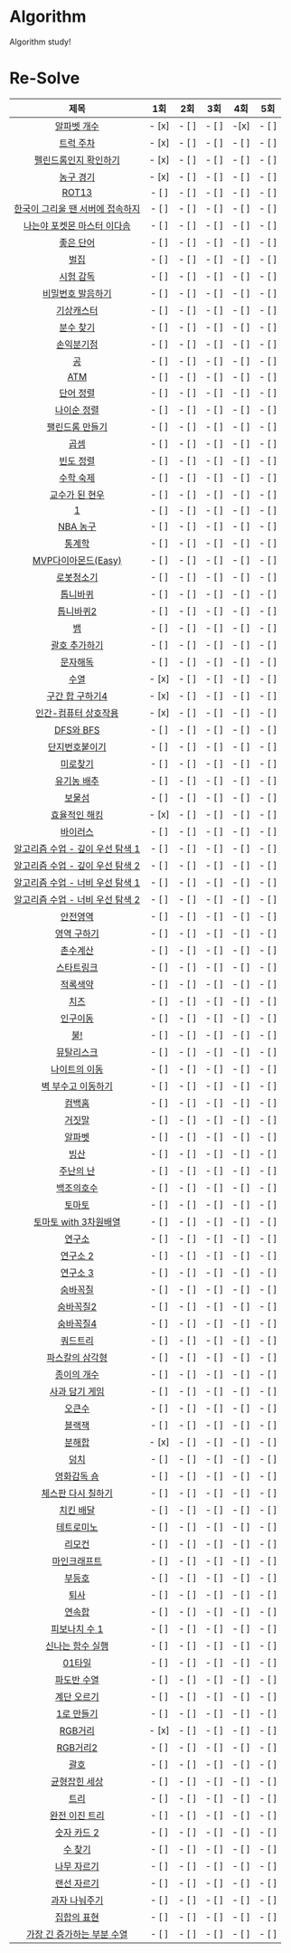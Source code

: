# Algorithm
Algorithm study!

# Re-Solve
| 제목 | 1회 | 2회 | 3회 | 4회 | 5회 |
| :-: | :-: | :-: | :-: | :-: | :-: |
| [알파벳 개수](https://www.acmicpc.net/problem/10808) | - [x] | - [ ] |  - [ ] |-[x]|- [ ]|
| [트럭 주차](https://www.acmicpc.net/problem/2979) | - [x] | - [ ] | - [ ] | - [ ] | - [ ] |
| [펠린드롬인지 확인하기](https://www.acmicpc.net/problem/10988) | - [x] | - [ ] | - [ ] | - [ ] | - [ ] |
| [농구 경기](https://www.acmicpc.net/problem/1159) | - [x] | - [ ] | - [ ] | - [ ] | - [ ] |
| [ROT13](https://www.acmicpc.net/problem/11655) | - [ ] | - [ ] | - [ ] | - [ ] | - [ ] |
| [한국이 그리울 땐 서버에 접속하지](https://www.acmicpc.net/problem/9996) | - [ ] | - [ ] | - [ ] | - [ ] | - [ ] |
| [나는야 포켓몬 마스터 이다솜](https://www.acmicpc.net/problem/1620) | - [ ] | - [ ] | - [ ] | - [ ] | - [ ] |
| [좋은 단어](https://www.acmicpc.net/problem/3986) | - [ ] | - [ ] | - [ ] | - [ ] | - [ ] |
| [벌집](https://www.acmicpc.net/problem/2292) | - [ ] | - [ ] | - [ ] | - [ ] | - [ ] |
| [시험 감독](https://www.acmicpc.net/problem/13458) | - [ ] | - [ ] | - [ ] | - [ ] | - [ ] |
| [비밀번호 발음하기](https://www.acmicpc.net/problem/4659) | - [ ] | - [ ] | - [ ] | - [ ] | - [ ] |
| [기상캐스터](https://www.acmicpc.net/problem/10709) | - [ ] | - [ ] | - [ ] | - [ ] | - [ ] |
| [분수 찾기](https://www.acmicpc.net/problem/1193) | - [ ] | - [ ] | - [ ] | - [ ] | - [ ] |
| [손익분기점](https://www.acmicpc.net/problem/1712) | - [ ] | - [ ] | - [ ] | - [ ] | - [ ] |
| [공](https://www.acmicpc.net/problem/1547) | - [ ] | - [ ] | - [ ] | - [ ] | - [ ] |
| [ATM](https://www.acmicpc.net/problem/11399) | - [ ] | - [ ] | - [ ] | - [ ] | - [ ] |
| [단어 정렬](https://www.acmicpc.net/problem/1181) | - [ ] | - [ ] | - [ ] | - [ ] | - [ ] |
| [나이순 정렬](https://www.acmicpc.net/problem/10814)| - [ ] | - [ ] | - [ ] | - [ ] | - [ ] |
| [팰린드롬 만들기](https://www.acmicpc.net/problem/1213) | - [ ] | - [ ] | - [ ] | - [ ] | - [ ] |
| [곱셈](https://www.acmicpc.net/problem/1629) | - [ ] | - [ ] | - [ ] | - [ ] | - [ ] |
| [빈도 정렬](https://www.acmicpc.net/problem/2910) | - [ ] | - [ ] | - [ ] | - [ ] | - [ ] |
| [수학 숙제](https://www.acmicpc.net/problem/2870) | - [ ] | - [ ] | - [ ] | - [ ] | - [ ] |
| [교수가 된 현우](https://www.acmicpc.net/problem/3474) | - [ ] | - [ ] | - [ ] | - [ ] | - [ ] |
| [1](https://www.acmicpc.net/problem/4375) | - [ ] | - [ ] | - [ ] | - [ ] | - [ ] |
| [NBA 농구](https://www.acmicpc.net/problem/2852) | - [ ] | - [ ] | - [ ] | - [ ] | - [ ] |
| [통계학](https://www.acmicpc.net/problem/2108) | - [ ] | - [ ] | - [ ] | - [ ] | - [ ] |
| [MVP다이아몬드(Easy)](https://www.acmicpc.net/problem/20413) | - [ ] | - [ ] | - [ ] | - [ ] | - [ ] |
| [로봇청소기](https://www.acmicpc.net/problem/14503) | - [ ] | - [ ] | - [ ] | - [ ] | - [ ] |
| [톱니바퀴](https://www.acmicpc.net/problem/14891) | - [ ] | - [ ] | - [ ] | - [ ] | - [ ] |
| [톱니바퀴2](https://www.acmicpc.net/problem/15662) | - [ ] | - [ ] | - [ ] | - [ ] | - [ ] |
| [뱀](https://www.acmicpc.net/problem/3190) | - [ ] | - [ ] | - [ ] | - [ ] | - [ ] |
| [괄호 추가하기](https://www.acmicpc.net/problem/16637) | - [ ] | - [ ] | - [ ] | - [ ] | - [ ] |
| [문자해독](https://www.acmicpc.net/problem/1593) | - [ ] | - [ ] | - [ ] | - [ ] | - [ ] |
| [수열](https://www.acmicpc.net/problem/2559) | - [x] | - [ ] | - [ ] | - [ ] | - [ ] |
| [구간 합 구하기4](https://www.acmicpc.net/problem/11659) | - [x] | - [ ] | - [ ] | - [ ] | - [ ] |
| [인간-컴퓨터 상호작용](https://www.acmicpc.net/problem/16139) | - [x] | - [ ] | - [ ] | - [ ] | - [ ] |
| [DFS와 BFS](https://www.acmicpc.net/problem/1260) | - [ ] | - [ ] | - [ ] | - [ ] | - [ ] |
| [단지번호붙이기](https://www.acmicpc.net/problem/2667) | - [ ] | - [ ] | - [ ] | - [ ] | - [ ] |
| [미로찾기](https://www.acmicpc.net/problem/2178) | - [ ] | - [ ] | - [ ] | - [ ] | - [ ] |
| [유기농 배추](https://www.acmicpc.net/problem/1012) | - [ ] | - [ ] | - [ ] | - [ ] | - [ ] |
| [보물섬](https://www.acmicpc.net/problem/2589) | - [ ] | - [ ] | - [ ] | - [ ] | - [ ] |
| [효율적인 해킹](https://www.acmicpc.net/problem/1325) | - [x] | - [ ] | - [ ] | - [ ] | - [ ] |
| [바이러스](https://www.acmicpc.net/problem/2606) | - [ ] | - [ ] | - [ ] | - [ ] | - [ ] |
| [알고리즘 수업 - 깊이 우선 탐색 1](https://www.acmicpc.net/problem/24479) | - [ ] | - [ ] | - [ ] | - [ ] | - [ ] |
| [알고리즘 수업 - 깊이 우선 탐색 2](https://www.acmicpc.net/problem/24480) | - [ ] | - [ ] | - [ ] | - [ ] | - [ ] |
| [알고리즘 수업 - 너비 우선 탐색 1](https://www.acmicpc.net/problem/24444) | - [ ] | - [ ] | - [ ] | - [ ] | - [ ] |
| [알고리즘 수업 - 너비 우선 탐색 2](https://www.acmicpc.net/problem/24445) | - [ ] | - [ ] | - [ ] | - [ ] | - [ ] |
| [안전영역](https://www.acmicpc.net/problem/2468) | - [ ] | - [ ] | - [ ] | - [ ] | - [ ] |
| [영역 구하기](https://www.acmicpc.net/problem/2583) | - [ ] | - [ ] | - [ ] | - [ ] | - [ ] |
| [촌수계산](https://www.acmicpc.net/problem/2644) | - [ ] | - [ ] | - [ ] | - [ ] | - [ ] |
| [스타트링크](https://www.acmicpc.net/problem/5014) | - [ ] | - [ ] | - [ ] | - [ ] | - [ ] |
| [적록색약](https://www.acmicpc.net/problem/10026) | - [ ] | - [ ] | - [ ] | - [ ] | - [ ] |
| [치즈](https://www.acmicpc.net/problem/2636) | - [ ] | - [ ] | - [ ] | - [ ] | - [ ] |
| [인구이동](https://www.acmicpc.net/problem/16234) | - [ ] | - [ ] | - [ ] | - [ ] | - [ ] |
| [불!](https://www.acmicpc.net/problem/4179) | - [ ] | - [ ] | - [ ] | - [ ] | - [ ] |
| [뮤탈리스크](https://www.acmicpc.net/problem/12869) | - [ ] | - [ ] | - [ ] | - [ ] | - [ ] |
| [나이트의 이동](https://www.acmicpc.net/problem/7562) | - [ ] | - [ ] | - [ ] | - [ ] | - [ ] |
| [벽 부수고 이동하기](https://www.acmicpc.net/problem/2206) | - [ ] | - [ ] | - [ ] | - [ ] | - [ ] |
| [컴백홈](https://www.acmicpc.net/problem/1189) | - [ ] | - [ ] | - [ ] | - [ ] | - [ ] |
| [거짓말](https://www.acmicpc.net/problem/1043) | - [ ] | - [ ] | - [ ] | - [ ] | - [ ] |
| [알파벳](https://www.acmicpc.net/problem/1987) | - [ ] | - [ ] | - [ ] | - [ ] | - [ ] |
| [빙산](https://www.acmicpc.net/problem/2573) | - [ ] | - [ ] | - [ ] | - [ ] | - [ ] |
| [주난의 난](https://www.acmicpc.net/problem/14497) | - [ ] | - [ ] | - [ ] | - [ ] | - [ ] |
| [백조의호수](https://www.acmicpc.net/problem/3197) | - [ ] | - [ ] | - [ ] | - [ ] | - [ ] |
| [토마토](https://www.acmicpc.net/problem/7576) | - [ ] | - [ ] | - [ ] | - [ ] | - [ ] |
| [토마토 with 3차원배열](https://www.acmicpc.net/problem/7569) | - [ ] | - [ ] | - [ ] | - [ ] | - [ ] |
| [연구소](https://www.acmicpc.net/problem/14502) | - [ ] | - [ ] | - [ ] | - [ ] | - [ ] |
| [연구소 2](https://www.acmicpc.net/problem/17141) | - [ ] | - [ ] | - [ ] | - [ ] | - [ ] |
| [연구소 3](https://www.acmicpc.net/problem/17142) | - [ ] | - [ ] | - [ ] | - [ ] | - [ ] |
| [숨바꼭질](https://www.acmicpc.net/problem/1697) | - [ ] | - [ ] | - [ ] | - [ ] | - [ ] |
| [숨바꼭질2](https://www.acmicpc.net/problem/12851) | - [ ] | - [ ] | - [ ] | - [ ] | - [ ] |
| [숨바꼭질4](https://www.acmicpc.net/problem/13913) | - [ ] | - [ ] | - [ ] | - [ ] | - [ ] |
| [쿼드트리](https://www.acmicpc.net/problem/1992) | - [ ] | - [ ] | - [ ] | - [ ] | - [ ] |
| [파스칼의 삼각형](https://www.acmicpc.net/problem/16395) | - [ ] | - [ ] | - [ ] | - [ ] | - [ ] |
| [종이의 개수](https://www.acmicpc.net/problem/1780) | - [ ] | - [ ] | - [ ] | - [ ] | - [ ] |
| [사과 담기 게임](https://www.acmicpc.net/problem/2828) | - [ ] | - [ ] | - [ ] | - [ ] | - [ ] |
| [오큰수](https://www.acmicpc.net/problem/17298) | - [ ] | - [ ] | - [ ] | - [ ] | - [ ] |
| [블랙잭](https://www.acmicpc.net/problem/2798) | - [ ] | - [ ] | - [ ] | - [ ] | - [ ] |
| [분해합](https://www.acmicpc.net/problem/2231) | - [x] | - [ ] | - [ ] | - [ ] | - [ ] |
| [덩치](https://www.acmicpc.net/problem/7568) | - [ ] | - [ ] | - [ ] | - [ ] | - [ ] |
| [영화감독 숌](https://www.acmicpc.net/problem/1436) | - [ ] | - [ ] | - [ ] | - [ ] | - [ ] |
| [체스판 다시 칠하기](https://www.acmicpc.net/problem/1018) | - [ ] | - [ ] | - [ ] | - [ ] | - [ ] |
| [치킨 배달](https://www.acmicpc.net/problem/15686) | - [ ] | - [ ] | - [ ] | - [ ] | - [ ] |
| [테트로미노](https://www.acmicpc.net/problem/14500) | - [ ] | - [ ] | - [ ] | - [ ] | - [ ] |
| [리모컨](https://www.acmicpc.net/problem/1107) | - [ ] | - [ ] | - [ ] | - [ ] | - [ ] |
| [마인크래프트](https://www.acmicpc.net/problem/18111) | - [ ] | - [ ] | - [ ] | - [ ] | - [ ] |
| [부등호](https://www.acmicpc.net/problem/2529) | - [ ] | - [ ] | - [ ] | - [ ] | - [ ] |
| [퇴사](https://www.acmicpc.net/problem/14501) | - [ ] | - [ ] | - [ ] | - [ ] | - [ ] |
| [연속합](https://www.acmicpc.net/problem/1912) | - [ ] | - [ ] | - [ ] | - [ ] | - [ ] |
| [피보나치 수 1](https://www.acmicpc.net/problem/24416) | - [ ] | - [ ] | - [ ] | - [ ] | - [ ] |
| [신나는 함수 실행](https://www.acmicpc.net/problem/9184) | - [ ] | - [ ] | - [ ] | - [ ] | - [ ] |
| [01타일](https://www.acmicpc.net/problem/1904) | - [ ] | - [ ] | - [ ] | - [ ] | - [ ] |
| [파도반 수열](https://www.acmicpc.net/problem/9461) | - [ ] | - [ ] | - [ ] | - [ ] | - [ ] |
| [계단 오르기](https://www.acmicpc.net/problem/2579) | - [ ] | - [ ] | - [ ] | - [ ] | - [ ] |
| [1로 만들기](https://www.acmicpc.net/problem/1463) | - [ ] | - [ ] | - [ ] | - [ ] | - [ ] |
| [RGB거리](https://www.acmicpc.net/problem/1149) | - [x] | - [ ] | - [ ] | - [ ] | - [ ] |
| [RGB거리2](https://www.acmicpc.net/problem/17404) | - [ ] | - [ ] | - [ ] | - [ ] | - [ ] |
| [괄호](https://www.acmicpc.net/problem/9012) | - [ ] | - [ ] | - [ ] | - [ ] | - [ ] |
| [균형잡힌 세상](https://www.acmicpc.net/problem/4949) | - [ ] | - [ ] | - [ ] | - [ ] | - [ ] |
| [트리](https://www.acmicpc.net/problem/1068) | - [ ] | - [ ] | - [ ] | - [ ] | - [ ] |
| [완전 이진 트리](https://www.acmicpc.net/problem/9934) | - [ ] | - [ ] | - [ ] | - [ ] | - [ ] |
| [숫자 카드 2](https://www.acmicpc.net/problem/10816) | - [ ] | - [ ] | - [ ] | - [ ] | - [ ] |
| [수 찾기](https://www.acmicpc.net/problem/1920) | - [ ] | - [ ] | - [ ] | - [ ] | - [ ] |
| [나무 자르기](https://www.acmicpc.net/problem/2805) | - [ ] | - [ ] | - [ ] | - [ ] | - [ ] |
| [랜선 자르기](https://www.acmicpc.net/problem/1654) | - [ ] | - [ ] | - [ ] | - [ ] | - [ ] |
| [과자 나눠주기](https://www.acmicpc.net/problem/16401) | - [ ] | - [ ] | - [ ] | - [ ] | - [ ] |
| [집합의 표현](https://www.acmicpc.net/problem/1717) | - [ ] | - [ ] | - [ ] | - [ ] | - [ ] |
| [가장 긴 증가하는 부분 수열](https://www.acmicpc.net/problem/11053) | - [ ] | - [ ] | - [ ] | - [ ] | - [ ] |